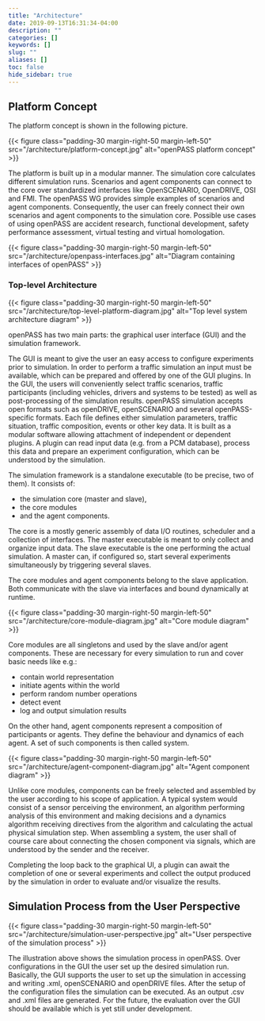 ```yaml
---
title: "Architecture"
date: 2019-09-13T16:31:34-04:00
description: ""
categories: []
keywords: []
slug: ""
aliases: []
toc: false
hide_sidebar: true
---
```

## Platform Concept

The platform concept is shown in the following picture.

{{< figure class="padding-30 margin-right-50 margin-left-50" src="/architecture/platform-concept.jpg" alt="openPASS platform concept" >}}

The platform is built up in a modular manner. The simulation core calculates different simulation runs. Scenarios and agent components can connect to the core over standardized interfaces like OpenSCENARIO, OpenDRIVE, OSI and FMI. The openPASS WG provides simple examples of scenarios and agent components. Consequently, the user can freely connect their own scenarios and agent components to the simulation core. Possible use cases of using openPASS are accident research, functional development, safety performance assessment, virtual testing and virtual homologation. 

{{< figure class="padding-30 margin-right-50 margin-left-50" src="/architecture/openpass-interfaces.jpg" alt="Diagram containing interfaces of openPASS" >}}

### Top-level Architecture

{{< figure class="padding-30 margin-right-50 margin-left-50" src="/architecture/top-level-platform-diagram.jpg" alt="Top level system architecture diagram" >}}

openPASS has two main parts: the graphical user interface (GUI) and the simulation framework.  

The GUI is meant to give the user an easy access to configure experiments prior to simulation. In order to perform a traffic simulation an input must be available, which can be prepared and offered by one of the GUI plugins. In the GUI, the users will conveniently select traffic scenarios, traffic participants (including vehicles, drivers and systems to be tested) as well as post-processing of the simulation results. openPASS simulation accepts open formats such as openDRIVE, openSCENARIO and several openPASS-specific formats. Each file defines either simulation parameters, traffic situation, traffic composition, events or other key data. It is built as a modular software allowing attachment of independent or dependent plugins. A plugin can read input data (e.g. from a PCM database), process this data and prepare an experiment configuration, which can be understood by the simulation.  

The simulation framework is a standalone executable (to be precise, two of them). It consists of:  

- the simulation core (master and slave),
- the core modules
- and the agent components.  

The core is a mostly generic assembly of data I/O routines, scheduler and a collection of interfaces. The master executable is meant to only collect and organize input data. The slave executable is the one performing the actual simulation. A master can, if configured so, start several experiments simultaneously by triggering several slaves.  

The core modules and agent components belong to the slave application. Both communicate with the slave via interfaces and bound dynamically at runtime.

{{< figure class="padding-30 margin-right-50 margin-left-50" src="/architecture/core-module-diagram.jpg" alt="Core module diagram" >}}

Core modules are all singletons and used by the slave and/or agent components. These are necessary for every simulation to run and cover basic needs like e.g.:  

- contain world representation  
- initiate agents within the world  
- perform random number operations  
- detect event  
- log and output simulation results  

On the other hand, agent components represent a composition of participants or agents. They define the behaviour and dynamics of each agent. A set of such components is then called system. 

{{< figure class="padding-30 margin-right-50 margin-left-50" src="/architecture/agent-component-diagram.jpg" alt="Agent component diagram" >}}

Unlike core modules, components can be freely selected and assembled by the user according to his scope of application. A typical system would consist of a sensor perceiving the environment, an algorithm performing analysis of this environment and making decisions and a dynamics algorithm receiving directives from the algorithm and calculating the actual physical simulation step. When assembling a system, the user shall of course care about connecting the chosen component via signals, which are understood by the sender and the receiver.  

Completing the loop back to the graphical UI, a plugin can await the completion of one or several experiments and collect the output produced by the simulation in order to evaluate and/or visualize the results.

## Simulation Process from the User Perspective  

{{< figure class="padding-30 margin-right-50 margin-left-50" src="/architecture/simulation-user-perspective.jpg" alt="User perspective of the simulation process" >}}

The illustration above shows the simulation process in openPASS. Over configurations in the GUI the user set up the desired simulation run. Basically, the GUI supports the user to set up the simulation in accessing and writing .xml, openSCENARIO and openDRIVE files. After the setup of the configuration files the simulation can be executed. As an output .csv and .xml files are generated. For the future, the evaluation over the GUI should be available which is yet still under development.
